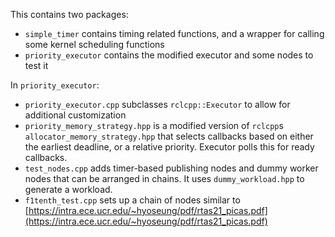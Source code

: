 This contains two packages:
 - `simple_timer` contains timing related functions, and a wrapper for calling some kernel scheduling functions
 - `priority_executor` contains the modified executor and some nodes to test it

In `priority_executor`:
 - `priority_executor.cpp` subclasses `rclcpp::Executor` to allow for additional customization
 - `priority_memory_strategy.hpp` is a modified version of `rclcpp`s `allocator_memory_strategy.hpp` that selects callbacks based on either the earliest deadline, or a relative priority. Executor polls this for ready callbacks. 
 - `test_nodes.cpp` adds timer-based publishing nodes and dummy worker nodes that can be arranged in chains. It uses `dummy_workload.hpp` to generate a workload.
 - `f1tenth_test.cpp` sets up a chain of nodes similar to [https://intra.ece.ucr.edu/~hyoseung/pdf/rtas21_picas.pdf](https://intra.ece.ucr.edu/~hyoseung/pdf/rtas21_picas.pdf)


